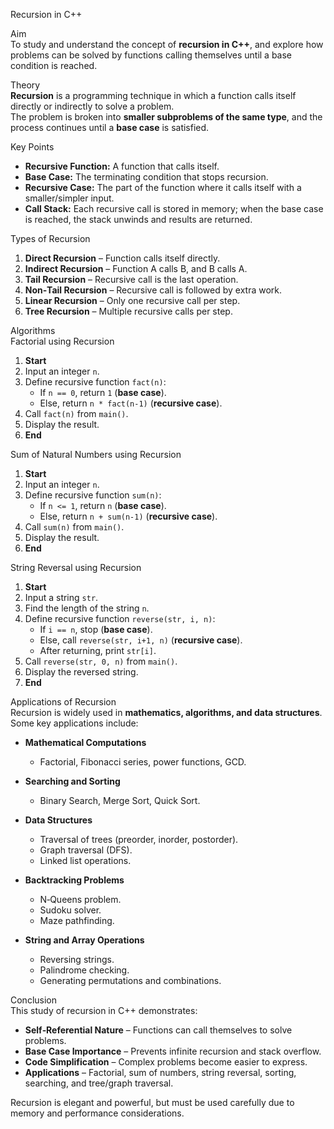 Recursion in C++

Aim  
To study and understand the concept of **recursion in C++**, and explore how problems can be solved by functions calling themselves until a base condition is reached.

Theory  
**Recursion** is a programming technique in which a function calls itself directly or indirectly to solve a problem.  
The problem is broken into **smaller subproblems of the same type**, and the process continues until a **base case** is satisfied.  

Key Points  
- **Recursive Function:** A function that calls itself.  
- **Base Case:** The terminating condition that stops recursion.  
- **Recursive Case:** The part of the function where it calls itself with a smaller/simpler input.  
- **Call Stack:** Each recursive call is stored in memory; when the base case is reached, the stack unwinds and results are returned.  

Types of Recursion  
1. **Direct Recursion** – Function calls itself directly.  
2. **Indirect Recursion** – Function A calls B, and B calls A.  
3. **Tail Recursion** – Recursive call is the last operation.  
4. **Non‑Tail Recursion** – Recursive call is followed by extra work.  
5. **Linear Recursion** – Only one recursive call per step.  
6. **Tree Recursion** – Multiple recursive calls per step.  

Algorithms  
Factorial using Recursion  
1. **Start**  
2. Input an integer `n`.  
3. Define recursive function `fact(n)`:
   - If `n == 0`, return `1` (**base case**).  
   - Else, return `n * fact(n-1)` (**recursive case**).  
4. Call `fact(n)` from `main()`.  
5. Display the result.  
6. **End**

Sum of Natural Numbers using Recursion  
1. **Start**  
2. Input an integer `n`.  
3. Define recursive function `sum(n)`:
   - If `n <= 1`, return `n` (**base case**).  
   - Else, return `n + sum(n-1)` (**recursive case**).  
4. Call `sum(n)` from `main()`.  
5. Display the result.  
6. **End**

 String Reversal using Recursion  
1. **Start**  
2. Input a string `str`.  
3. Find the length of the string `n`.  
4. Define recursive function `reverse(str, i, n)`:
   - If `i == n`, stop (**base case**).  
   - Else, call `reverse(str, i+1, n)` (**recursive case**).  
   - After returning, print `str[i]`.  
5. Call `reverse(str, 0, n)` from `main()`.  
6. Display the reversed string.  
7. **End**

Applications of Recursion  
Recursion is widely used in **mathematics, algorithms, and data structures**. Some key applications include:

- **Mathematical Computations**  
  - Factorial, Fibonacci series, power functions, GCD.  

- **Searching and Sorting**  
  - Binary Search, Merge Sort, Quick Sort.  

- **Data Structures**  
  - Traversal of trees (preorder, inorder, postorder).  
  - Graph traversal (DFS).  
  - Linked list operations.  

- **Backtracking Problems**  
  - N‑Queens problem.  
  - Sudoku solver.  
  - Maze pathfinding.  

- **String and Array Operations**  
  - Reversing strings.  
  - Palindrome checking.  
  - Generating permutations and combinations.  

Conclusion  
This study of recursion in C++ demonstrates:  

- **Self‑Referential Nature** – Functions can call themselves to solve problems.  
- **Base Case Importance** – Prevents infinite recursion and stack overflow.  
- **Code Simplification** – Complex problems become easier to express.  
- **Applications** – Factorial, sum of numbers, string reversal, sorting, searching, and tree/graph traversal.  

Recursion is elegant and powerful, but must be used carefully due to memory and performance considerations.

